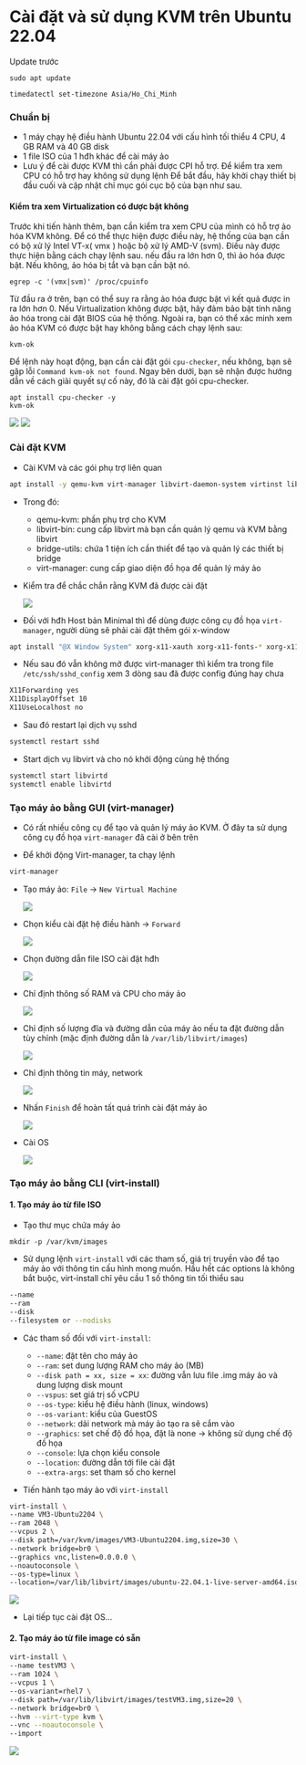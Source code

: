 # Cài đặt và sử dụng KVM trên Ubuntu 22.04

Update trước

    sudo apt update

    timedatectl set-timezone Asia/Ho_Chi_Minh

### Chuẩn bị 

- 1 máy chạy hệ điều hành Ubuntu 22.04 với cấu hình tối thiểu 4 CPU, 4 GB RAM và 40 GB disk
- 1 file ISO của 1 hđh khác để cài máy ảo 
- Lưu ý để cài được KVM thì cần phải được CPI hỗ trợ. Để kiểm tra xem CPU có hỗ trợ hay không sử dụng lệnh
Để bắt đầu, hãy khởi chạy thiết bị đầu cuối và cập nhật chỉ mục gói cục bộ của bạn như sau.

#### Kiểm tra xem Virtualization có được bật không

Trước khi tiến hành thêm, bạn cần kiểm tra xem CPU của mình có hỗ trợ ảo hóa KVM không. Để có thể thực hiện được điều này, hệ thống của bạn cần có bộ xử lý Intel VT-x( vmx ) hoặc bộ xử lý AMD-V (svm).
Điều này được thực hiện bằng cách chạy lệnh sau. nếu đầu ra lớn hơn 0, thì ảo hóa được bật. Nếu không, ảo hóa bị tắt và bạn cần bật nó.

    egrep -c '(vmx|svm)' /proc/cpuinfo

Từ đầu ra ở trên, bạn có thể suy ra rằng ảo hóa được bật vì kết quả được in ra lớn hơn 0. Nếu Virtualization không được bật, hãy đảm bảo bật tính năng ảo hóa trong cài đặt BIOS của hệ thống.
Ngoài ra, bạn có thể xác minh xem ảo hóa KVM có được bật hay không bằng cách chạy lệnh sau:

    kvm-ok

Để lệnh này hoạt động, bạn cần cài đặt gói ``cpu-checker``, nếu không, bạn sẽ gặp lỗi ``Command kvm-ok not found``.
Ngay bên dưới, bạn sẽ nhận được hướng dẫn về cách giải quyết sự cố này, đó là cài đặt gói cpu-checker.

    apt install cpu-checker -y
    kvm-ok

  <img src="kvmimages/Screenshot_2.png">

  <img src="kvmimages/Screenshot_1.png">

### Cài đặt KVM

- Cài KVM và các gói phụ trợ liên quan

```sh
apt install -y qemu-kvm virt-manager libvirt-daemon-system virtinst libvirt-clients bridge-utils iputils-ping net-tools byobu
```

- Trong đó:
    - qemu-kvm: phần phụ trợ cho KVM
    - libvirt-bin: cung cấp libvirt mà bạn cần quản lý qemu và KVM bằng libvirt
    - bridge-utils: chứa 1 tiện ích cần thiết để tạo và quản lý các thiết bị bridge
    - virt-manager: cung cấp giao diện đồ họa để quản lý máy ảo

- Kiểm tra để chắc chắn rằng KVM đã được cài đặt

  <img src="kvmimages/Screenshot_3.png">

- Đối với hđh Host bản Minimal thì để dùng được công cụ đồ họa ```virt-manager```, người dùng sẽ phải cài đặt thêm gói x-window 

```sh
apt install "@X Window System" xorg-x11-xauth xorg-x11-fonts-* xorg-x11-utils -y
```

- Nếu sau đó vẫn không mở được virt-manager thì kiểm tra trong file ```/etc/ssh/sshd_config``` xem 3 dòng sau đã được config đúng hay chưa

```sh
X11Forwarding yes
X11DisplayOffset 10
X11UseLocalhost no
```

- Sau đó restart lại dịch vụ sshd

```sh
systemctl restart sshd
```

- Start dịch vụ libvirt và cho nó khởi động cùng hệ thống

```sh
systemctl start libvirtd
systemctl enable libvirtd
```

### Tạo máy ảo bằng GUI (virt-manager)

- Có rất nhiều công cụ để tạo và quản lý máy ảo KVM. Ở đây ta sử dụng công cụ đồ họa ```virt-manager``` đã cài ở bên trên

- Để khởi động Virt-manager, ta chạy lệnh

```sh
virt-manager
```

- Tạo máy ảo: ```File``` -> ```New Virtual Machine```

  <img src="kvmimages/Screenshot_4.png">


- Chọn kiểu cài đặt hệ điều hành -> ```Forward```

  <img src="kvmimages/Screenshot_5.png">

- Chọn đường dẫn file ISO cài đặt hđh

  <img src="kvmimages/Screenshot_6.png">

- Chỉ định thông số RAM và CPU cho máy ảo

  <img src="kvmimages/Screenshot_7.png">

- Chỉ định số lượng đĩa và đường dẫn của máy ảo nếu ta đặt đường dẫn tùy chỉnh (mặc định đường dẫn là ```/var/lib/libvirt/images```)

  <img src="kvmimages/Screenshot_8.png">

- Chỉ định thông tin máy, network

  <img src="kvmimages/Screenshot_9.png">

- Nhấn ```Finish``` để hoàn tất quá trình cài đặt máy ảo

  <img src="kvmimages/Screenshot_10.png">

- Cài OS

  <img src="kvmimages/Screenshot_11.png">

### Tạo máy ảo bằng CLI (virt-install)

#### 1. Tạo máy ảo từ file ISO

- Tạo thư mục chứa máy ảo

```mkdir -p /var/kvm/images```

- Sử dụng lệnh ```virt-install``` với các tham số, giá trị truyền vào để tạo máy ảo với thông tin cấu hình mong muốn. Hầu hết các options là không bắt buộc, virt-install chỉ yêu cầu 1 số thông tin tối thiểu sau

```sh
--name
--ram
--disk
--filesystem or --nodisks
```

- Các tham số đối với ```virt-install```:
    - ```--name```: đặt tên cho máy ảo
    - ```--ram```: set dung lượng RAM cho máy ảo (MB) 
    - ```--disk path = xx, size = xx```: đường vẫn lưu file .img máy ảo và dung lượng disk mount
    - ```--vspus```: set giá trị số vCPU
    - ```--os-type```: kiểu hệ điều hành (linux, windows)
    - ```--os-variant```: kiểu của GuestOS
    - ```--network```: dải network mà máy ảo tạo ra sẽ cắm vào
    - ```--graphics```: set chế độ đồ họa, đặt là none -> không sử dụng chế độ đồ họa
    - ```--console```: lựa chọn kiểu console
    - ```--location```: đường dẫn tới file cài đặt
    - ```--extra-args```: set tham số cho kernel

- Tiến hành tạo máy ảo với ```virt-install```

```sh
virt-install \
--name VM3-Ubuntu2204 \
--ram 2048 \
--vcpus 2 \
--disk path=/var/kvm/images/VM3-Ubuntu2204.img,size=30 \
--network bridge=br0 \
--graphics vnc,listen=0.0.0.0 \
--noautoconsole \
--os-type=linux \
--location=/var/lib/libvirt/images/ubuntu-22.04.1-live-server-amd64.iso
```

![](./images/kvm_using_11.png)

- Lại tiếp tục cài đặt OS...

#### 2. Tạo máy ảo từ file image có sẵn

```sh
virt-install \
--name testVM3 \
--ram 1024 \
--vcpus 1 \
--os-variant=rhel7 \
--disk path=/var/lib/libvirt/images/testVM3.img,size=20 \
--network bridge=br0 \
--hvm --virt-type kvm \
--vnc --noautoconsole \
--import
```

![](./images/kvm_using_12.png)